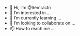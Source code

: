 - 👋 Hi, I’m @Semractn
- 👀 I’m interested in ...
- 🌱 I’m currently learning ...
- 💞️ I’m looking to collaborate on ...
- 📫 How to reach me ...

<!---
Semractn/Semractn is a ✨ special ✨ repository because its `README.md` (this file) appears on your GitHub profile.
You can click the Preview link to take a look at your changes.
--->
